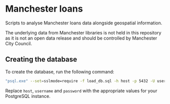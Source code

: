 # Manchester loans

Scripts to analyse Manchester loans data alongside geospatial information.

The underlying data from Manchester libraries is not held in this repository as it is not an open data release and should be controlled by Manchester City Council.

## Creating the database

To create the database, run the following command:

```bash
"psql.exe" --set=sslmode=require -f load_db.sql -h host -p 5432 -U username postgres
```

Replace `host`, `username` and `password` with the appropriate values for your PostgreSQL instance.
